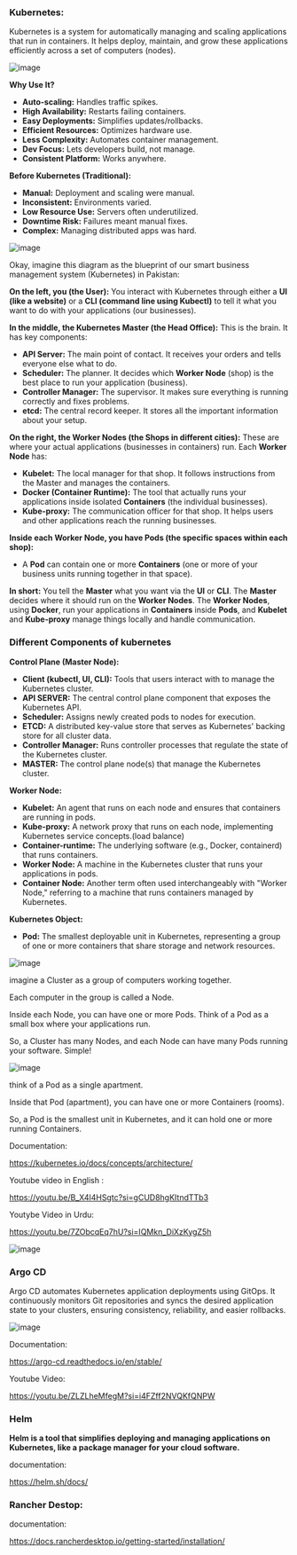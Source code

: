 ### **Kubernetes:**


Kubernetes is a system for automatically managing and scaling applications that run in containers. It helps deploy, maintain, and grow these applications efficiently across a set of computers (nodes).

  ![image](https://github.com/user-attachments/assets/362a8f03-ed56-4598-afc4-46dd97eed567)

  


**Why Use It?**

* **Auto-scaling:** Handles traffic spikes.
* **High Availability:** Restarts failing containers.
* **Easy Deployments:** Simplifies updates/rollbacks.
* **Efficient Resources:** Optimizes hardware use.
* **Less Complexity:** Automates container management.
* **Dev Focus:** Lets developers build, not manage.
* **Consistent Platform:** Works anywhere.

**Before Kubernetes (Traditional):**

* **Manual:** Deployment and scaling were manual.
* **Inconsistent:** Environments varied.
* **Low Resource Use:** Servers often underutilized.
* **Downtime Risk:** Failures meant manual fixes.
* **Complex:** Managing distributed apps was hard.
  



![image](https://github.com/user-attachments/assets/06001415-96b2-4b0c-a704-1e0d6c7cd431)


Okay, imagine this diagram as the blueprint of our smart business management system (Kubernetes) in Pakistan:

**On the left, you (the User):** You interact with Kubernetes through either a **UI (like a website)** or a **CLI (command line using Kubectl)** to tell it what you want to do with your applications (our businesses).

**In the middle, the Kubernetes Master (the Head Office):** This is the brain. It has key components:

* **API Server:** The main point of contact. It receives your orders and tells everyone else what to do.
* **Scheduler:** The planner. It decides which **Worker Node** (shop) is the best place to run your application (business).
* **Controller Manager:** The supervisor. It makes sure everything is running correctly and fixes problems.
* **etcd:** The central record keeper. It stores all the important information about your setup.

**On the right, the Worker Nodes (the Shops in different cities):** These are where your actual applications (businesses in containers) run. Each **Worker Node** has:

* **Kubelet:** The local manager for that shop. It follows instructions from the Master and manages the containers.
* **Docker (Container Runtime):** The tool that actually runs your applications inside isolated **Containers** (the individual businesses).
* **Kube-proxy:** The communication officer for that shop. It helps users and other applications reach the running businesses.

**Inside each Worker Node, you have Pods (the specific spaces within each shop):**

* A **Pod** can contain one or more **Containers** (one or more of your business units running together in that space).

**In short:** You tell the **Master** what you want via the **UI** or **CLI**. The **Master** decides where it should run on the **Worker Nodes**. The **Worker Nodes**, using **Docker**, run your applications in **Containers** inside **Pods**, and **Kubelet** and **Kube-proxy** manage things locally and handle communication.




### **Different Components of kubernetes**




**Control Plane (Master Node):**

* **Client (kubectl, UI, CLI):** Tools that users interact with to manage the Kubernetes cluster.
* **API SERVER:** The central control plane component that exposes the Kubernetes API.
* **Scheduler:** Assigns newly created pods to nodes for execution.
* **ETCD:** A distributed key-value store that serves as Kubernetes' backing store for all cluster data.
* **Controller Manager:** Runs controller processes that regulate the state of the Kubernetes cluster.
* **MASTER:** The control plane node(s) that manage the Kubernetes cluster.

**Worker Node:**

* **Kubelet:** An agent that runs on each node and ensures that containers are running in pods.
* **Kube-proxy:** A network proxy that runs on each node, implementing Kubernetes service concepts.(load balance)
* **Container-runtime:** The underlying software (e.g., Docker, containerd) that runs containers.
* **Worker Node:** A machine in the Kubernetes cluster that runs your applications in pods.
* **Container Node:** Another term often used interchangeably with "Worker Node," referring to a machine that runs containers managed by Kubernetes.

**Kubernetes Object:**

* **Pod:** The smallest deployable unit in Kubernetes, representing a group of one or more containers that share storage and network resources.


![image](https://github.com/user-attachments/assets/d9754968-ef6e-4f3a-a202-1238c8663c65)

imagine a Cluster as a group of computers working together.

Each computer in the group is called a Node.

Inside each Node, you can have one or more Pods. Think of a Pod as a small box where your applications run.

So, a Cluster has many Nodes, and each Node can have many Pods running your software. Simple!


![image](https://github.com/user-attachments/assets/484331a1-7e68-4461-970a-bc0624090627)

 think of a Pod as a single apartment.

Inside that Pod (apartment), you can have one or more Containers (rooms).

So, a Pod is the smallest unit in Kubernetes, and it can hold one or more running Containers. 




Documentation:

https://kubernetes.io/docs/concepts/architecture/

Youtube video in English :

https://youtu.be/B_X4l4HSgtc?si=gCUD8hgKItndTTb3


Youtybe Video in Urdu:

https://youtu.be/7ZObcqEq7hU?si=IQMkn_DiXzKygZ5h

![image](https://github.com/user-attachments/assets/809e305e-c342-496a-bd79-e1d6d60c2e85)


### Argo CD

Argo CD automates Kubernetes application deployments using GitOps. It continuously monitors Git repositories and syncs the desired application state to your clusters, ensuring consistency, reliability, and easier rollbacks.

![image](https://github.com/user-attachments/assets/b1f6d1df-a58e-4078-b29d-132b46c162db)


Documentation:

https://argo-cd.readthedocs.io/en/stable/

Youtube Video:

https://youtu.be/ZLZLheMfegM?si=i4FZff2NVQKfQNPW

### Helm

**Helm is a tool that simplifies deploying and managing applications on Kubernetes, like a package manager for your cloud software.**

documentation:


https://helm.sh/docs/


### Rancher Destop:


documentation:

https://docs.rancherdesktop.io/getting-started/installation/

